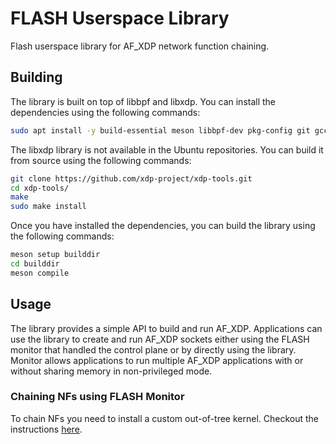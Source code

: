 # FLASH Userspace Library

Flash userspace library for AF_XDP network function chaining.

## Building

The library is built on top of libbpf and libxdp. You can install the dependencies using the following commands:

```bash
sudo apt install -y build-essential meson libbpf-dev pkg-config git gcc-multilib clang llvm lld m4 libpcap-dev
```

The libxdp library is not available in the Ubuntu repositories. You can build it from source using the following commands:

```bash
git clone https://github.com/xdp-project/xdp-tools.git
cd xdp-tools/
make
sudo make install
```

Once you have installed the dependencies, you can build the library using the following commands:

```bash
meson setup builddir
cd builddir
meson compile
```

## Usage

The library provides a simple API to build and run AF_XDP. Applications can use the library to create and run AF_XDP sockets either using the FLASH monitor that handled the control plane or by directly using the library. Monitor allows applications to run multiple AF_XDP applications with or without sharing memory in non-privileged mode.

### Chaining NFs using FLASH Monitor

To chain NFs you need to install a custom out-of-tree kernel. Checkout the instructions [here](./doc/flash_kernel/flash_kernel.rst).
